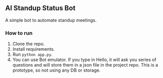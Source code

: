 ## AI Standup Status Bot

A simple bot to automate standup meetings.

### How to run
1. Clone the repo.
2. Install requirements.
3. Run `python app.py`.
4. You can use Bot emulator. If you type in Hello, it will ask you series of questions and will store them in a json file in the project repo. This is a prototype, so not using any DB or storage.
